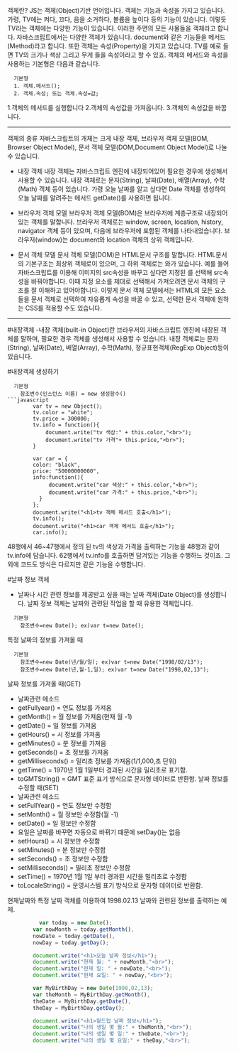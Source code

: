 객체란?
JS는 객체(Object)기반 언어입니다. 객체는 기능과 속성을 가지고 있습니다. 가령, TV에는 켜다, 끄다, 음을 소거하다, 볼륨을 높이다 등의 기능이 있습니다.
이렇듯 TV라는 객체에는 다양한 기능이 있습니다. 이러한 주면의 모든 사물들을 객체라고 합니다.
자바스크립트에서는 다양한 객체가 있습니다. document와 같은 기능들을 메서드(Method)라고 합니다. 또한 객체는 속성(Property)을 가지고 있습니다.
TV를 예로 들면 TV의 크기나 색상 그리고 무게 들을 속성이라고 할 수 있죠.
객체의 메서드와 속성을 사용하는 기본형은 다음과 같습니다.
```
  기본형
  1. 객체.메서드();
  2. 객체.속성; 또는 객체.속성=값;
```
1.객체의 메서드를 실행합니다
2.객체의 속성값을 가져옵니다.
3.객체의 속성값을 바꿉니다.

---------------------------------------------------------------------------------------------------------------------------------------------------------------------------------

객체의 종류
자바스크립트의 개체는 크게 내장 객체, 브라우저 객체 모델(BOM, Browser Object Model), 문서 객체 모델(DOM,Document Object Model)로 나눌 수 있습니다.

- 내장 객체
내장 객체는 자바스크립트 엔진에 내장되어있어 필요한 경우에 생성해서 사용할 수 있습니다.
내장 객체로는 문자(String), 날짜(Date), 배열(Array), 수학(Math) 객체 등이 있습니다. 가령 오늘 날짜를 알고 싶다면 Date 객체를 생성하여 오늘 날짜를 알려주는 메서드 getDate()를 사용하면 됩니다.

- 브라우저 객체 모델
브라우저 객체 모델(BOM)은 브라우저에 계층구조로 내장되어 있는 객체를 말합니다. 브라우저 객체로는 window, screen, location, history, navigator 객체 등이 있으며, 다음에 브라우저에 포함된 객체를 나타내었습니다.
브라우저(window)는 document와 location 객체의 상위 객체입니다.

- 문서 객체 모델
문서 객체 모델(DOM)은 HTML문서 구조를 말합니다. HTML문서의 기본구조는 최상위 객체로<html>이 있으며, 그 하위 객체로는 <head>와<body>가 있습니다. 예를 들어 자바스크립트를 이용해 이미지의 src속성을
바꾸고 싶다면 지정된 <img>를 선택해 src속성을 바꿔야합니다. 이때 지정 요소를 제대로 선택해서 가져오려면 문서 객체의 구조를 잘 이해하고 있어야합니다. 이렇게 문서 객체 모델에서는 HTML의 모든
요소들을 문서 객체로 선택하여 자유롭게 속성을 바꿀 수 있고, 선택한 문서 객체에 원하는 CSS를 적용할 수도 있습니다.
  
---------------------------------------------------------------------------------------------------------------------------------------------------------------------------------

#내장객체
 -내장 객체(built-in Object)란 브라우저의 자바스크립트 엔진에 내장된 객체를 말하며, 필요한 경우 객체를 생성해서 사용할 수 있습니다. 내장 객체로는 문자(String), 날짜(Date), 배열(Array), 수학(Math), 정규표현객체(RegExp Object)등이 있습니다.
 
#내장객체 생성하기

```
  기본형 
    참조변수(인스턴스 이름) = new 생성함수()
```javascript
        var tv = new Object();
        tv.color = "white";
        tv.price = 300000;
        tv.info = function(){
            document.write("tv 색상:" + this.color,"<br>");
            document.write("tv 가격"+ this.price,"<br>");
        }

        var car = {
        color: "black",
        price: "50000000000",
        info:function(){
             document.write("car 색상:" + this.color,"<br>");
             document.write("car 가격:" + this.price,"<br>");
          }
        };
        document.write("<h1>tv 객체 메서드 호출</h1>");
        tv.info();
        document.write("<h1>car 객체 메서드 호출</h1>");
        car.info();
```
48행에서 46~47행에서 정의 된 tv의 색상과 가격을 출력하는 기능을 48행과 같이 tv.info에 담습니다.
62행에서 tv.info를 호출하면 담겨있는 기능을 수행하느 것이죠.
그 외에 코드도 방식은 다르지만 같은 기능을 수행합니다.

#날짜 정보 객체
- 날짜나 시간 관련 정보를 제공받고 싶을 때는 날짜 객체(Date Object)를 생성합니다. 날짜 정보 객체는 날짜와 관련된 작업을 할 때 유용한 객체입니다. 
```
  기본형
    참조변수=new Date(); ex)var t=new Date();
```

특정 날짜의 정보를 가져올 때
```
  기본형
    참조변수=new Date(년/월/일); ex)var t=new Date("1998/02/13");
    참조변수=new Date(년,월-1,일); ex)var t=new Date("1998,02,13");
```
날짜 정보를 가져올 때(GET)
- 날짜관련 메소드
- getFullyear() = 연도 정보를 가져옴
- getMonth() = 월 정보를 가져옴(현재 월 -1)
- getDate() = 일 정보를 가져옴
- getHours() = 시 정보를 가져옴
- getMinutes() = 분 정보를 가져옴
- getSeconds() = 초 정보를 가져옴
- getMilliseconds() = 밀리초 정보를 가져옴(1/1,000,초 단위)
- getTime() = 1970년 1월 1일부터 경과된 시간을 밀리초로 표기함.
- toGMTString() = GMT 표준 표기 방식으로 문자형 데이터로 반환함.
날짜 정보를 수정할 때(SET)
- 날짜관련 메소드
- setFullYear() = 연도 정보만 수정함
- setMonth() = 월 정보만 수정함(월 -1)
- setDate() = 일 정보만 수정함
- 요일은 날짜를 바꾸면 자동으로 바뀌기 떄문에 setDay()는 없음
- setHours() = 시 정보만 수정함
- setMinutes() = 분 정보만 수정함
- setSeconds() = 초 정보만 수정함
- setMilliseconds() = 밀리초 정보만 수정함
- setTime() = 1970년 1월 1일 부터 경과된 시간을 밀리초로 수정함
- toLocaleString() = 운영시스템 표기 방식으로 문자형 데이터로 반환함.

현재날짜와 특정 날짜 객체를 이용하여 1998.02.13 날짜와 관련된 정보를 출력하는 예제.

```javascript
          var today = new Date();
        var nowMonth = today.getMonth(),
        nowDate = today.getDate(),
        nowDay = today.getDay();

        document.write("<h1>오늘 날짜 정보</h1>");
        document.write("현재 월: " + nowMonth,"<br>");
        document.write("현재 일: " + nowDate,"<br>");
        document.write("현재 요일: " + nowDay,"<br>");

        var MyBirthDay = new Date(1998,02,13);
        var theMonth = MyBirthDay.getMonth(),
        theDate = MyBirthDay.getDate(),
        theDay = MyBirthDay.getDay();

        document.write("<h1>월드컵 날짜 정보</h1>");
        document.write("나의 생일 몇 월:" + theMonth,"<br>");
        document.write("나의 생일 몇 일:" + theDate,"<br>");
        document.write("나의 생일 몇 요일:" + theDay,"<br>");
```
